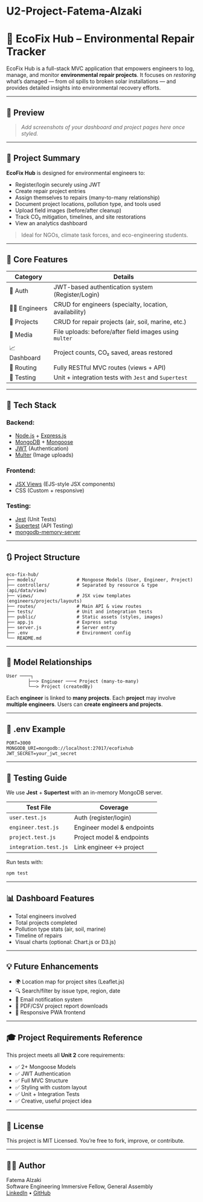 # U2-Project-Fatema-Alzaki


# 🌱 EcoFix Hub – Environmental Repair Tracker

EcoFix Hub is a full-stack MVC application that empowers engineers to log, manage, and monitor **environmental repair projects**. It focuses on *restoring* what’s damaged — from oil spills to broken solar installations — and provides detailed insights into environmental recovery efforts.

---

## 📸 Preview
> _Add screenshots of your dashboard and project pages here once styled._

---

## 🧠 Project Summary

**EcoFix Hub** is designed for environmental engineers to:
- Register/login securely using JWT
- Create repair project entries
- Assign themselves to repairs (many-to-many relationship)
- Document project locations, pollution type, and tools used
- Upload field images (before/after cleanup)
- Track CO₂ mitigation, timelines, and site restorations
- View an analytics dashboard

> Ideal for NGOs, climate task forces, and eco-engineering students.

---

## 🔧 Core Features

| Category       | Details |
|----------------|---------|
| 🔐 Auth        | JWT-based authentication system (Register/Login) |
| 🧑‍🔧 Engineers | CRUD for engineers (specialty, location, availability) |
| 🔧 Projects    | CRUD for repair projects (air, soil, marine, etc.) |
| 📸 Media       | File uploads: before/after field images using `multer` |
| 📈 Dashboard   | Project counts, CO₂ saved, areas restored |
| 🧭 Routing     | Fully RESTful MVC routes (views + API) |
| 🧪 Testing     | Unit + integration tests with `Jest` and `Supertest` |

---

## 🧱 Tech Stack

### Backend:
- [Node.js](https://nodejs.org/) + [Express.js](https://expressjs.com/)
- [MongoDB](https://www.mongodb.com/) + [Mongoose](https://mongoosejs.com/)
- [JWT](https://jwt.io/) (Authentication)
- [Multer](https://www.npmjs.com/package/multer) (Image uploads)

### Frontend:
- [JSX Views](https://reactjs.org/docs/introducing-jsx.html) (EJS-style JSX components)
- CSS (Custom + responsive)

### Testing:
- [Jest](https://jestjs.io/) (Unit Tests)
- [Supertest](https://www.npmjs.com/package/supertest) (API Testing)
- [mongodb-memory-server](https://www.npmjs.com/package/mongodb-memory-server)

---

## 🔃 Project Structure

```
eco-fix-hub/
├── models/               # Mongoose Models (User, Engineer, Project)
├── controllers/          # Separated by resource & type (api/data/view)
├── views/                # JSX view templates (engineers/projects/layouts)
├── routes/               # Main API & view routes
├── tests/                # Unit and integration tests
├── public/               # Static assets (styles, images)
├── app.js                # Express setup
├── server.js             # Server entry
├── .env                  # Environment config
└── README.md
```

---

## 🔗 Model Relationships

```
User ────┐
        ├──> Engineer ───< Project (many-to-many)
        └──> Project (createdBy)
```

Each **engineer** is linked to **many projects**. Each **project** may involve **multiple engineers**. Users can **create engineers and projects**.

---

## 📁 .env Example

```env
PORT=3000
MONGODB_URI=mongodb://localhost:27017/ecofixhub
JWT_SECRET=your_jwt_secret
```

---

## 🧪 Testing Guide

We use **Jest** + **Supertest** with an in-memory MongoDB server.

| Test File           | Coverage                          |
|---------------------|-----------------------------------|
| `user.test.js`      | Auth (register/login)             |
| `engineer.test.js`  | Engineer model & endpoints        |
| `project.test.js`   | Project model & endpoints         |
| `integration.test.js` | Link engineer <-> project      |

Run tests with:

```bash
npm test
```

---

## 📊 Dashboard Features

- Total engineers involved
- Total projects completed
- Pollution type stats (air, soil, marine)
- Timeline of repairs
- Visual charts (optional: Chart.js or D3.js)

---

## 💡 Future Enhancements

- 🌍 Location map for project sites (Leaflet.js)
- 🔍 Search/filter by issue type, region, date
- 📨 Email notification system
- 📄 PDF/CSV project report downloads
- 📱 Responsive PWA frontend

---

## 🎓 Project Requirements Reference

This project meets all **Unit 2** core requirements:
- ✅ 2+ Mongoose Models
- ✅ JWT Authentication
- ✅ Full MVC Structure
- ✅ Styling with custom layout
- ✅ Unit + Integration Tests
- ✅ Creative, useful project idea

---
## 📜 License

This project is MIT Licensed. You’re free to fork, improve, or contribute.

---

## 👩‍💻 Author

Fatema Alzaki  
Software Engineering Immersive Fellow, General Assembly  
[LinkedIn](https://www.linkedin.com/) • [GitHub](https://github.com/)


